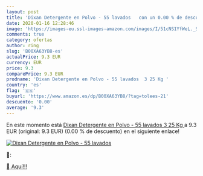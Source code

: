```yaml
---
layout: post
title: 'Dixan Detergente en Polvo - 55 lavados   con un 0.00 % de descuento'
date: 2020-01-16 12:28:46
image: 'https://images-eu.ssl-images-amazon.com/images/I/51cNS1YfWeL._SL200_.jpg'
comments: true
category: ofertas
author: ring
slug: 'B00XA63YB8-es'
actualPrice: 9.3 EUR
currency: EUR
price: 9.3
comparePrice: 9.3 EUR
prodname: 'Dixan Detergente en Polvo - 55 lavados  3 25 Kg '
country: 'es'
flag: '🇪🇸'
buyurl: 'https://www.amazon.es/dp/B00XA63YB8/?tag=tolees-21'
descuento: '0.00'
average: '9.3'
---
```


En este momento está [Dixan Detergente en Polvo - 55 lavados  3 25 Kg ](https://www.amazon.es/dp/B00XA63YB8/?tag=tolees-21) a 9.3 EUR (original: 9.3 EUR) (0.00 %  de descuento) en el siguiente enlace!

[![Dixan Detergente en Polvo - 55 lavados  ](https://images-eu.ssl-images-amazon.com/images/I/51cNS1YfWeL._SL200_.jpg)](https://www.amazon.es/dp/B00XA63YB8/?tag=tolees-21)

🔎:


[🛒 Aquí!!!](https://www.amazon.es/dp/B00XA63YB8/?tag=tolees-21)
